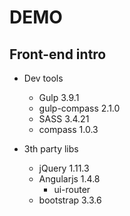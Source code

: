 # DEMO

## Front-end intro

* Dev tools
	* Gulp 				3.9.1
	* gulp-compass 		2.1.0
	* SASS				3.4.21
	* compass 			1.0.3

* 3th party libs
	* jQuery					1.11.3
	* Angularjs					1.4.8
		* ui-router
	* bootstrap					3.3.6
	<!-- * bootstrap-material-design -->
